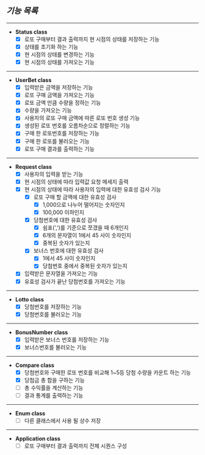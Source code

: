 ## ***기능 목록***

---

- **Status class**
  - [x] 로또 구매부터 결과 출력까지 현 시점의 상태를 저장하는 기능
  - [x] 상태를 초기화 하는 기능
  - [x] 현 시점의 상태를 변경하는 기능
  - [x] 현 시점의 상태를 가져오는 기능

---

- **UserBet class**
  - [x] 입력받은 금액을 저장하는 기능
  - [x] 로또 구매 금액을 가져오는 기능
  - [x] 로또 금액 만큼 수량을 정하는 기능
  - [x] 수량을 가져오는 기능
  - [x] 사용자의 로또 구매 금액에 따른 로또 번호 생성 기능
  - [x] 생성된 로또 번호를 오름차순으로 정렬하는 기능
  - [x] 구매 한 로또번호를 저장하는 기능
  - [x] 구매 한 로또를 불러오는 기능
  - [x] 로또 구매 결과를 출력하는 기능

---

- **Request class**
  - [x] 사용자의 입력을 받는 기능
  - [x] 현 시점의 상태에 따라 입력값 요청 메세지 출력
  - [x] 현 시점의 상태에 따라 사용자의 입력에 대한 유효성 검사 기능
    - [x] 로또 구매 할 금액에 대한 유효성 검사
      - [x] 1,000으로 나누어 떨어지는 숫자인지
      - [x] 100,000 이하인지
    - [x] 당첨번호에 대한 유효성 검사
      - [x] 쉼표(',')를 기준으로 쪼갰을 때 6개인지
      - [x] 6개의 문자열이 1에서 45 사이 숫자인지
      - [x] 중복된 숫자가 있는지
    - [x] 보너스 번호에 대한 유효성 검사
      - [x] 1에서 45 사이 숫자인지
      - [x] 당첨번호 중에서 중복된 숫자가 있는지
  - [x] 입력받은 문자열을 가져오는 기능
  - [x] 유효성 검사가 끝난 당첨번호를 가져오는 기능

---

- **Lotto class**
  - [x] 당첨번호를 저장하는 기능
  - [x] 당첨번호를 불러오는 기능

---

- **BonusNumber class**
  - [x] 입력받은 보너스 번호를 저장하는 기능
  - [x] 보너스번호를 불러오는 기능

---

- **Compare class**
  - [x] 당첨번호와 구매한 로또 번호를 비교해 1~5등 당첨 수량을 카운트 하는 기능
  - [x] 당첨금 총 합을 구하는 기능
  - [ ] 총 수익률을 계산하는 기능
  - [ ] 결과 통계를 출력하는 기능

---

- **Enum class**
  - [ ] 다른 클래스에서 사용 될 상수 저장

---

- **Application class**
  - [ ] 로또 구매부터 결과 출력까지 전체 시퀀스 구성